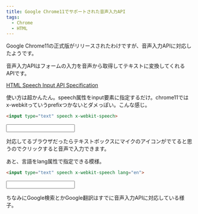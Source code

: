 ```yaml
---
title: Google Chrome11でサポートされた音声入力API
tags: 
  - Chrome
  - HTML
---
```


Google Chrome11の正式版がリリースされたわけですが、音声入力APIに対応したようです。

音声入力APIはフォームの入力を音声から取得してテキストに変換してくれるAPIです。

[HTML Speech Input API Specification](http://lists.w3.org/Archives/Public/public-xg-htmlspeech/2011Feb/att-0020/api-draft.html)

使い方は超かんたん。speech属性をinput要素に指定するだけ。chrome11ではx-webkitっていうprefixつかないとダメっぽい。こんな感じ。

```html
<input type="text" speech x-webkit-speech>
```

<input type="text" speech x-webkit-speech>

対応してるブラウザだったらテキストボックスにマイクのアイコンがでてると思うのでクリックすると音声で入力できます。

あと、言語をlang属性で指定できる模様。

```html
<input type="text" speech x-webkit-speech lang="en">
```

<input type="text" speech x-webkit-speech lang="en">

ちなみにGoogle検索とかGoogle翻訳はすでに音声入力APIに対応している様子。


